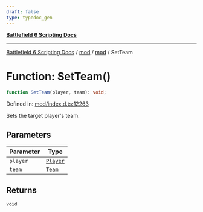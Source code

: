 ```yaml
---
draft: false
type: typedoc_gen
---
```


[**Battlefield 6 Scripting Docs**](../../../_index.md)

***

[Battlefield 6 Scripting Docs](../../../_index.md) / [mod](../../_index.md) / [mod](../_index.md) / SetTeam

# Function: SetTeam()

```ts
function SetTeam(player, team): void;
```

Defined in: [mod/index.d.ts:12263](https://github.com/battlefield-portal-community/portal-docs/blob/6d87e21c5922a3efb03c634dbe98e5fe6e797672/generators/santiago/mod/index.d.ts#L12263)

Sets the target player's team.

## Parameters

| Parameter | Type |
| ------ | ------ |
| `player` | [`Player`](../Player/_index.md) |
| `team` | [`Team`](../Team/_index.md) |

## Returns

`void`
